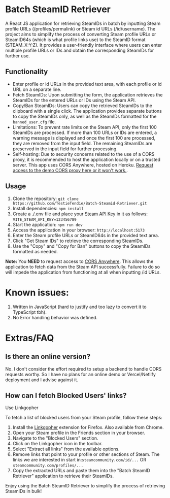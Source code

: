 # Batch SteamID Retriever

A React JS application for retrieving SteamIDs in batch by inputting Steam profile URLs (/profiles/permalink) or Steam id URLs (/id/username). The project aims to simplify the process of converting Steam profile URLs or SteamID64s (which is what profile links use) to the SteamID format (STEAM_X:Y:Z). It provides a user-friendly interface where users can enter multiple profile URLs or IDs and obtain the corresponding SteamIDs for further use.

## Functionality

- Enter profile or id URLs in the provided text area, with each profile or id URL on a separate line.
- Fetch SteamIDs: Upon submitting the form, the application retrieves the SteamIDs for the entered URLs or IDs using the Steam API.
- Copy/Ban SteamIDs: Users can copy the retrieved SteamIDs to the clipboard with a single click. The application provides separate buttons to copy the SteamIDs only, as well as the SteamIDs formatted for the ```banned_user.cfg``` file.
- Limitations: To prevent rate limits on the Steam API, only the first 100 SteamIDs are processed. If more than 100 URLs or IDs are entered, a warning message is displayed and once the first 100 are processed, they are removed from the input field. The remaining SteamIDs are preserved in the input field for further processing.
- Self-hosting: Due to security concerns related to the use of a CORS proxy, it is recommended to host the application locally or on a trusted server. This app uses CORS Anywhere, hosted on Heroku. [Request access to the demo CORS proxy here or it won't work.](https://cors-anywhere.herokuapp.com/).

## Usage

1. Clone the repository: ```git clone https://github.com/TestieTendie/Batch-Steamid-Retriever.git```
2. Install dependencies: ```npm install```
3. Create a ./.env file and place your [Steam API Key](https://steamcommunity.com/dev/apikey) in it as follows: ```VITE_STEAM_API_KEY=123456789```
4. Start the application: ```npm run dev```
5. Access the application in your browser: ```http://localhost:5173```
6. Enter the Steam profile URLs or SteamID64s in the provided text area.
7. Click "Get Steam IDs" to retrieve the corresponding SteamIDs.
8. Use the "Copy" and "Copy for Ban" buttons to copy the SteamIDs formatted as needed.

**Note:** You **NEED** to request access to [CORS Anywhere](https://cors-anywhere.herokuapp.com/). This allows the application to fetch data from the Steam API successfully. Failure to do so will impede the application from functioning at all when inputting /id URLs.

# Known issues: 

1. Written in JavaScript (hard to justify and too lazy to convert it to TypeScript tbh).
2. No Error handling behavior was defined.


# Extras/FAQ

## Is there an online version?

No. I don't consider the effort required to setup a backend to handle CORS requests worthy. So I have no plans for an online demo or Vercel/Netlify deployment and I advise against it.

## How can I fetch Blocked Users' links?

Use Linkgopher

To fetch a list of blocked users from your Steam profile, follow these steps:

1. Install the [Linkgopher](https://addons.mozilla.org/en-US/firefox/addon/link-gopher/) extension for Firefox. Also available from Chrome.
2. Open your Steam profile in the Friends section in your browser.
3. Navigate to the "Blocked Users" section.
4. Click on the Linkgopher icon in the toolbar.
5. Select "Extract all links" from the available options.
6. Remove links that point to your profile or other sections of Steam. The links we are interested in start in:```steamcommunity.com/id/...``` OR ```steamcommunity.com/profiles/...```
7. Copy the extracted URLs and paste them into the "Batch SteamID Retriever" application to retrieve their SteamIDs.

Enjoy using the Batch SteamID Retriever to simplify the process of retrieving SteamIDs in bulk!
